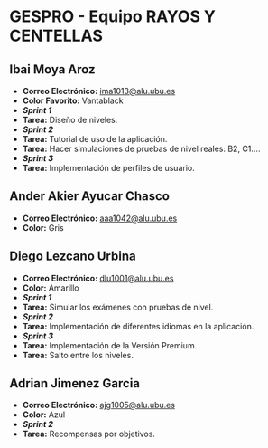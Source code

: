 # GESPRO - Equipo RAYOS Y CENTELLAS

## Ibai Moya Aroz
- **Correo Electrónico:** [ima1013@alu.ubu.es](mailto:ima1013@alu.ubu.es)
- **Color Favorito:** Vantablack
- **_Sprint 1_**
- **Tarea:** Diseño de niveles.
- **_Sprint 2_**
- **Tarea:** Tutorial de uso de la aplicación.
- **Tarea:** Hacer simulaciones de pruebas de nivel reales: B2, C1....
- **_Sprint 3_**
- **Tarea:** Implementación de perfiles de usuario.

## Ander Akier Ayucar Chasco
- **Correo Electrónico:** [aaa1042@alu.ubu.es](mailto:aaa1042@alu.ubu.es)
- **Color:** Gris

## Diego Lezcano Urbina
- **Correo Electrónico:** [dlu1001@alu.ubu.es](mailto:dlu1001@alu.ubu.es)
- **Color:** Amarillo
- **_Sprint 1_**
- **Tarea:** Simular los exámenes con pruebas de nivel.
- **_Sprint 2_**
- **Tarea:** Implementación de diferentes idiomas en la aplicación.
- **_Sprint 3_**
- **Tarea:** Implementación de la Versión Premium.
- **Tarea:** Salto entre los niveles.
 
## Adrian Jimenez Garcia
- **Correo Electrónico:** [ajg1005@alu.ubu.es](mailto:ajg1005@alu.ubu.es)
- **Color:** Azul
- **_Sprint 2_**
- **Tarea:** Recompensas por objetivos.

